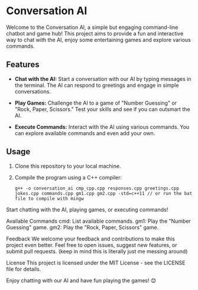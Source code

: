 # Conversation AI

Welcome to the Conversation AI, a simple but engaging command-line chatbot and game hub! This project aims to provide a fun and interactive way to chat with the AI, enjoy some entertaining games
and explore various commands.

## Features

- **Chat with the AI:** Start a conversation with our AI by typing messages in the terminal. The AI can respond to greetings and engage in simple conversations.

- **Play Games:** Challenge the AI to a game of "Number Guessing" or "Rock, Paper, Scissors." Test your skills and see if you can outsmart the AI.

- **Execute Commands:** Interact with the AI using various commands. You can explore available commands and even add your own.

## Usage

1. Clone this repository to your local machine.

2. Compile the program using a C++ compiler:

   ```shell
   g++ -o conversation_ai cmp_cpp.cpp responses.cpp greetings.cpp jokes.cpp commands.cpp gm1.cpp gm2.cpp -std=c++11 // or run the bat file to compile with mingw

  Start chatting with the AI, playing games, or executing commands!

Available Commands
cmd: List available commands.
gm1: Play the "Number Guessing" game.
gm2: Play the "Rock, Paper, Scissors" game.

Feedback
We welcome your feedback and contributions to make this project even better. Feel free to open issues, suggest new features, or submit pull requests. (keep in mind this is literally just me messing around)

License
This project is licensed under the MIT License - see the LICENSE file for details.

Enjoy chatting with our AI and have fun playing the games! 😊
